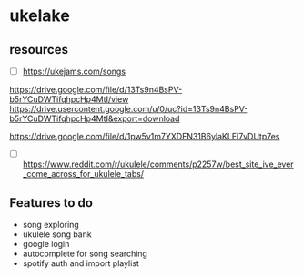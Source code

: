# ukelake

## resources

- [ ] https://ukejams.com/songs

https://drive.google.com/file/d/13Ts9n4BsPV-b5rYCuDWTifqhpcHp4MtI/view
https://drive.usercontent.google.com/u/0/uc?id=13Ts9n4BsPV-b5rYCuDWTifqhpcHp4MtI&export=download

https://drive.google.com/file/d/1pw5v1m7YXDFN31B6ylaKLEl7vDUtp7es

- [ ] https://www.reddit.com/r/ukulele/comments/p2257w/best_site_ive_ever_come_across_for_ukulele_tabs/

## Features to do

- song exploring
- ukulele song bank
- google login
- autocomplete for song searching
- spotify auth and import playlist
